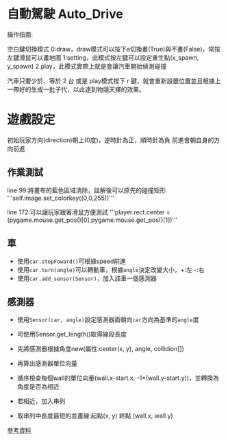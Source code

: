 # 自動駕駛 Auto_Drive
操作指南:

空白鍵切換模式
0:draw，draw模式可以按下a切換畫(True)與不畫(False)，常按左鍵滑鼠可以畫地圖
1:setting，此模式按左鍵可以設定重生點(x_spawn, y_spawn)
2.play，此模式實際上就是會讓汽車開始偵測碰撞

汽車只要少於、等於 2 台 或是 play模式按下 r 鍵，就會重新設置位置並且根據上一帶好的生成一批子代，以此達到物競天擇的效果。

# 遊戲設定
初始玩家方向(direction)朝上(0度)，逆時針為正，順時針為負
前進會朝自身的方向前進

## 作業測試
line 99:將畫布的藍色區域清除，註解後可以原先的碰撞矩形
'''self.image.set_colorkey((0,0,255))'''

line 172:可以讓玩家跟著滑鼠方便測試
'''player.rect.center = (pygame.mouse.get_pos()[0],pygame.mouse.get_pos()[1])'''

## 車
* 使用`car.stepFoward()`可根據speed前進
* 使用`car.turn(angle)`可以轉動車，根據`angle`決定改變大小，+:左 -:右
* 使用`car.add_sensor(Sensor)`，加入該車一個感測器

## 感測器
* 使用`Sensor(car, angle)`設定感測器面朝向`car`方向為基準的`angle`度
* 可使用Sensor.get_length()取得線段長度

* 先將感測器根據角度new(屬性:center(x, y), angle, collidion[])
* 再算出感測器單位向量
* 循序檢查每個wall的單位向量(wall.x-start.x, -1*(wall.y-start.y))，並轉換為角度是否為相近
* 若相近，加入串列
* 取串列中長度最短的並畫線:起點(x, y) 終點 (wall.x, wall.y)


[參考資料](https://stackoverflow.com/questions/45420223/pygame-vector2-as-polar-and-vector2-from-polar-methods)